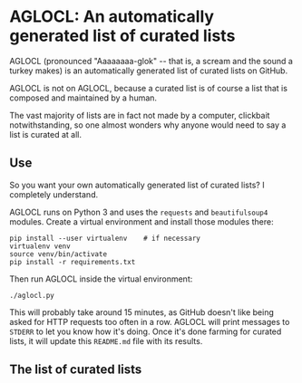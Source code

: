 # AGLOCL: An automatically generated list of curated lists

AGLOCL (pronounced "Aaaaaaaa-glok" -- that is, a scream and the sound a
turkey makes) is an automatically generated list of curated lists on
GitHub.

AGLOCL is not on AGLOCL, because a curated list is of course a list that
is composed and maintained by a human.

The vast majority of lists are in fact not made by a computer, clickbait
notwithstanding, so one almost wonders why anyone would need to say a
list is curated at all.

## Use

So you want your own automatically generated list of curated lists? I
completely understand.

AGLOCL runs on Python 3 and uses the `requests` and `beautifulsoup4`
modules. Create a virtual environment and install those modules there:

    pip install --user virtualenv    # if necessary
    virtualenv venv
    source venv/bin/activate
    pip install -r requirements.txt

Then run AGLOCL inside the virtual environment:

    ./aglocl.py

This will probably take around 15 minutes, as GitHub doesn't like being
asked for HTTP requests too often in a row. AGLOCL will print messages
to `STDERR` to let you know how it's doing. Once it's done farming for
curated lists, it will update this `README.md` file with its results.

## The list of curated lists

